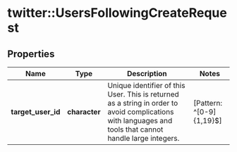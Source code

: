 # twitter::UsersFollowingCreateRequest


## Properties
Name | Type | Description | Notes
------------ | ------------- | ------------- | -------------
**target_user_id** | **character** | Unique identifier of this User. This is returned as a string in order to avoid complications with languages and tools that cannot handle large integers. | [Pattern: ^[0-9]{1,19}$] 


